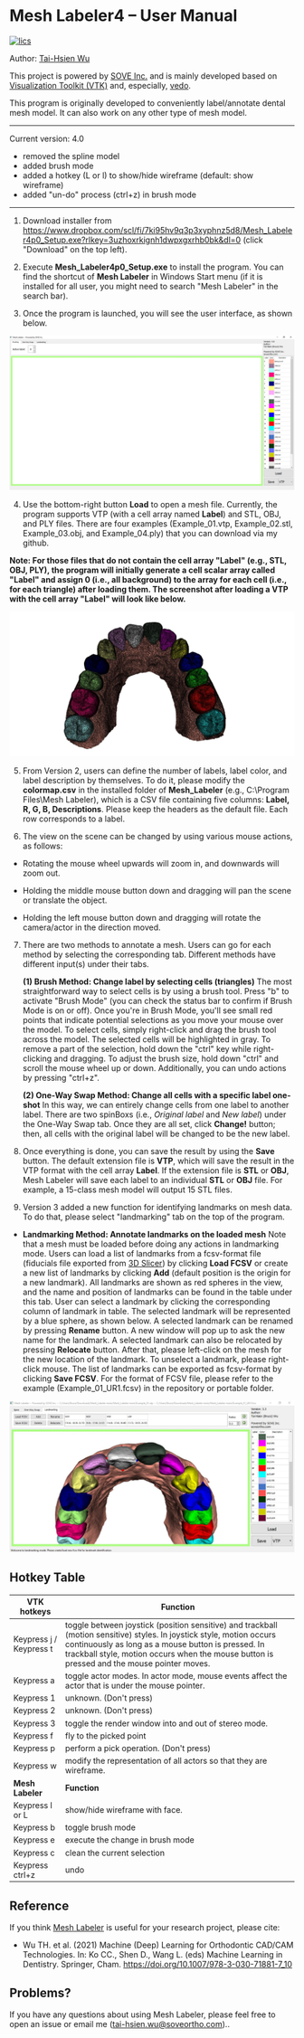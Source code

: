 Mesh Labeler4 – User Manual
==========================

[![lics](https://img.shields.io/badge/license-MIT-blue.svg)](https://en.wikipedia.org/wiki/MIT_License)

Author: [Tai-Hsien Wu](https://github.com/Tai-Hsien)

This project is powered by [SOVE Inc.](https://soveortho.com) and is mainly developed based on [Visualization Toolkit (VTK)](https://vtk.org/) and, especially, [vedo](https://github.com/marcomusy/vedo).

This program is originally developed to conveniently label/annotate dental mesh model. It can also work on any other type of mesh model.

------------
Current version: 4.0

* removed the spline model
* added brush mode
* added a hotkey (L or l) to show/hide wireframe (default: show wireframe)
* added "un-do" process (ctrl+z) in brush mode

------------

1.  Download installer from <https://www.dropbox.com/scl/fi/7ki95hv9q3p3xyphnz5d8/Mesh_Labeler4p0_Setup.exe?rlkey=3uzhoxrkignh1dwpxgxrhb0bk&dl=0> (click "Download" on the top left).

2.  Execute **Mesh_Labeler4p0_Setup.exe** to install the program. You can find the shortcut of **Mesh Labeler** in Windows Start menu (if it is installed for all user, you might need to search "Mesh Labeler" in the search bar).
	
3. 	Once the program is launched, you will see the user interface, as shown below.

![Figure 1. The user interface of **Mesh Labeler**](./figure1.jpg)

4.  Use the bottom-right button **Load** to open a mesh file. Currently, the program supports VTP (with a cell array named **Label**) and STL, OBJ, and PLY files. There are four examples (Example_01.vtp, Example_02.stl, Example_03.obj, and Example_04.ply) that you can download via my github.

**Note: For those files that do not contain the cell array "Label" (e.g., STL, OBJ, PLY), the program will initially generate a cell scalar array called "Label" and assign 0 (i.e., all background) to the array for each cell (i.e., for each triangle) after loading them. The screenshot after loading a VTP with the cell array "Label" will look like below.**

![Figure 2. After loading a suitable VTP file, you can see the model in the center of the window.](./figure2.jpg)

5.  From Version 2, users can define the number of labels, label color, and label description by themselves. To do it, please modify  the **colormap.csv** in the installed folder of **Mesh_Labeler** (e.g., C:\Program Files\Mesh Labeler), which is a CSV file containing five columns: **Label, R, G, B, Descriptions**. Please keep the headers as the default file. Each row corresponds to a label.

6.  The view on the scene can be changed by using various mouse actions, as
    follows:

-   Rotating the mouse wheel upwards will zoom in, and downwards will zoom out.

-   Holding the middle mouse button down and dragging will pan the scene or
    translate the object.

-   Holding the left mouse button down and dragging will rotate the camera/actor
    in the direction moved.

7.  There are two methods to annotate a mesh. Users can go for each method by selecting the corresponding tab. Different methods have different input(s) under their tabs.

    **(1) Brush Method: Change label by selecting cells (triangles)**
The most straightforward way to select cells is by using a brush tool. Press "b" to activate "Brush Mode" (you can check the status bar to confirm if Brush Mode is on or off).
Once you're in Brush Mode, you'll see small red points that indicate potential selections as you move your mouse over the model. To select cells, simply right-click and drag the brush tool across the model. The selected cells will be highlighted in gray.
To remove a part of the selection, hold down the "ctrl" key while right-clicking and dragging. To adjust the brush size, hold down "ctrl" and scroll the mouse wheel up or down. Additionally, you can undo actions by pressing "ctrl+z".

    **(2) One-Way Swap Method: Change all cells with a specific label one-shot**
In this way, we can entirely change cells from one label to another label.
There are two spinBoxs (i.e., *Original label* and *New label*) under the One-Way Swap tab. Once they are all set, click **Change!** button; then, all cells with the original label will be changed to be the new label.

8.  Once everything is done, you can save the result by using the **Save** button. The default extension file is **VTP**, which will save the result in the VTP format with the cell array **Label**.
	If the extension file is **STL** or **OBJ**, Mesh Labeler will save each label to an individual **STL** or **OBJ** file. For example, a 15-class mesh model will output 15 STL files.
	
9. Version 3 added a new function for identifying landmarks on mesh data. To do that, please select "landmarking" tab on the top of the program.

-   **Landmarking Method: Annotate landmarks on the loaded mesh**
Note that a mesh must be loaded before doing any actions in landmarking mode.
Users can load a list of landmarks from a fcsv-format file (fiducials file exported from [3D Slicer](https://www.slicer.org/)) by clicking **Load FCSV** or create a new list of landmarks by clicking **Add** (default position is the origin for a new landmark).
All landmarks are shown as red spheres in the view, and the name and position of landmarks can be found in the table under this tab. User can select a landmark by clicking the corresponding column of landmark in table. The selected landmark will be represented by a blue sphere, as shown below. A selected landmark can be renamed by pressing **Rename** button. A new window will pop up to ask the new name for the landmark. A selected landmark can also be relocated by pressing **Relocate** button. After that, please left-click on the mesh for the new location of the landmark. To unselect a landmark, please right-click mouse. The list of landmarks can be exported as fcsv-format by clicking **Save FCSV**. For the format of FCSV file, please refer to the example (Example_01_UR1.fcsv) in the repository or portable folder.


![Figure 3. The landmarking method in **Mesh Labeler**. The blue and red spheres represented the selected landmark and the rest landmarks in a given list of landmarks.](./figure3.jpg)

Hotkey Table
--------
| **VTK hotkeys**          | **Function**                                                                                                                                                                                                                                                              |
|--------------------------|---------------------------------------------------------------------------------------------------------------------------------------------------------------------------------------------------------------------------------------------------------------------------|
| Keypress j / Keypress t  | toggle between joystick (position sensitive) and trackball (motion sensitive) styles. In joystick style, motion occurs continuously as long as a mouse button is pressed. In trackball style, motion occurs when the mouse button is pressed and the mouse pointer moves. |
| Keypress a               | toggle actor modes. In actor mode, mouse events affect the actor that is under the mouse pointer.                                                                                                                                                                         |
| Keypress 1               | unknown. (Don't press)                                                                                                                                                                                                                                                    |
| Keypress 2               | unknown. (Don't press)                                                                                                                                                                                                                                                    |
| Keypress 3               | toggle the render window into and out of stereo mode.                                                                                                                                                                                                                     |
| Keypress f               | fly to the picked point                                                                                                                                                                                                                                                   |
| Keypress p               | perform a pick operation. (Don't press)                                                                                                                                                                                                                                   |
| Keypress w               | modify the representation of all actors so that they are wireframe.                                                                                                                                                                                                       |
| **Mesh Labeler**         | **Function**                                                                                                                                                                                                                                                              |                                                                                                                         |
| Keypress l or L          | show/hide wireframe with face.                                                                                                                                                                                                       |
| Keypress b               | toggle brush mode                                                                                                                                                                                    |
| Keypress e               | execute the change in brush mode                                                                                                                                                                                                                                         |
| Keypress c               | clean the current selection
| Keypress ctrl+z          | undo                                                                                                                                                                                                                   |


Reference
--------
If you think [Mesh Labeler](https://github.com/Tai-Hsien/Mesh_Labeler) is useful for your research project, please cite:

* Wu TH. et al. (2021) Machine (Deep) Learning for Orthodontic CAD/CAM Technologies. In: Ko CC., Shen D., Wang L. (eds) Machine Learning in Dentistry. Springer, Cham. https://doi.org/10.1007/978-3-030-71881-7_10


Problems?
--------

If you have any questions about using Mesh Labeler, please feel free to open an issue or email me (tai-hsien.wu@soveortho.com)..